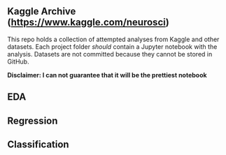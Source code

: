 ## Kaggle Archive (https://www.kaggle.com/neurosci)

This repo holds a collection of attempted analyses from Kaggle and other datasets. Each project folder *should* contain a Jupyter notebook with the analysis. Datasets are not committed because they cannot be stored in GitHub.

**Disclaimer: I can not guarantee that it will be the prettiest notebook**

## EDA

## Regression

## Classification
